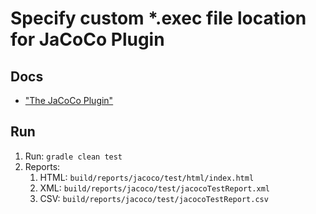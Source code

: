 # Specify custom *.exec file location for JaCoCo Plugin

## Docs
- ["The JaCoCo Plugin"](https://docs.gradle.org/current/userguide/jacoco_plugin.html)

## Run
1. Run: `gradle clean test`
2. Reports:
    1. HTML: `build/reports/jacoco/test/html/index.html`
    2. XML:  `build/reports/jacoco/test/jacocoTestReport.xml`
    3. CSV:  `build/reports/jacoco/test/jacocoTestReport.csv`
